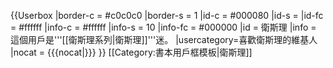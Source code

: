 {{Userbox
  |border-c = #c0c0c0
  |border-s = 1
  |id-c     = #000080
  |id-s     = 
  |id-fc    = #ffffff
  |info-c   = #ffffff
  |info-s   = 10
  |info-fc  = #000000
  |id       = 衛斯理
  |info     = 這個用戶是'''[[衛斯理系列|衛斯理]]'''迷。
  |usercategory=喜歡衛斯理的維基人
  |nocat    = {{{nocat|}}}
}}<noinclude>
[[Category:書本用戶框模板|衛斯理]]
</noinclude>